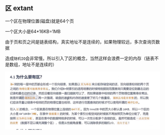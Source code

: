 区 extant
---

一个区在物理位置(磁盘)就是64个页

一个区大小是64*16KB=1MB

由于页和页之间是链表结构，真实地址不是连续的，如果物理较远，多次查询页数据

造成`随机IO`会非常慢。所以引入了区的概念，当然这样会浪费一定的内存（链表不是数组，地址不是连续的）

![img_96.png](img_96.png)